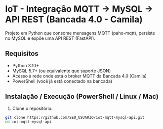# IoT - Integração MQTT → MySQL → API REST (Bancada 4.0 - Camila)

Projeto em Python que consome mensagens MQTT (paho-mqtt), persiste no MySQL e expõe uma API REST (FastAPI).

## Requisitos
- Python 3.10+
- MySQL 5.7+ (ou equivalente que suporte JSON)
- Acesso à rede onde está o broker MQTT da Bancada 4.0 (Camila)
- PowerShell (você já está conectado na bancada)

## Instalação / Execução (PowerShell / Linux / Mac)
1. Clone o repositório:
```bash
git clone https://github.com/SEU_USUARIO/iot-mqtt-mysql-api.git
cd iot-mqtt-mysql-api
